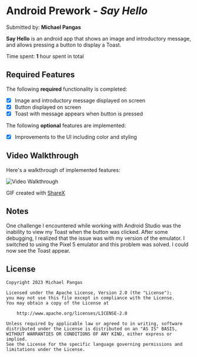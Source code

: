 # Android Prework - *Say Hello*

Submitted by: **Michael Pangas**

**Say Hello** is an android app that shows an image and introductory message, and allows pressing a button to display a Toast. 

Time spent: **1** hour spent in total

## Required Features

The following **required** functionality is completed:

* [x] Image and introductory message displayed on screen
* [x] Button displayed on screen
* [x] Toast with message appears when button is pressed 

The following **optional** features are implemented:

* [x] Improvements to the UI including color and styling

## Video Walkthrough

Here's a walkthrough of implemented features:

<img src='https://i.imgur.com/0Acr2cc.gif' title='Video Walkthrough' width='' alt='Video Walkthrough' />

GIF created with [ShareX](https://getsharex.com/)

## Notes

One challenge I encountered while working with Android Studio was the inability to view my Toast when the button was clicked. After some debugging, I realized that the issue was with my version of the emulator. I switched to using the Pixel 5 emulator and this problem was solved. I could now see the Toast appear.

## License

    Copyright 2023 Michael Pangas

    Licensed under the Apache License, Version 2.0 (the "License");
    you may not use this file except in compliance with the License.
    You may obtain a copy of the License at

        http://www.apache.org/licenses/LICENSE-2.0

    Unless required by applicable law or agreed to in writing, software
    distributed under the License is distributed on an "AS IS" BASIS,
    WITHOUT WARRANTIES OR CONDITIONS OF ANY KIND, either express or implied.
    See the License for the specific language governing permissions and
    limitations under the License.
